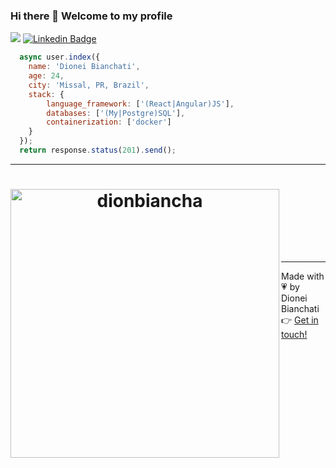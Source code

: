 ### Hi there 👋 Welcome to my profile

![](https://visitor-badge.glitch.me/badge?page_id=dionbiancha.dionbiancha)
[![Linkedin Badge](https://img.shields.io/badge/-LinkedIn-blue?style=flat-square&logo=Linkedin&logoColor=white&link=https://www.linkedin.com/in/dionbiancha/)](https://www.linkedin.com/in/dionbiancha/)

```javascript
  async user.index({
    name: 'Dionei Bianchati',
    age: 24,
    city: 'Missal, PR, Brazil',
    stack: {
        language_framework: ['(React|Angular)JS'],
        databases: ['(My|Postgre)SQL'],
        containerization: ['docker']
    }
  });
  return response.status(201).send();
```

<hr>
<h1 align="center">
  <img alt="dionbiancha" src="https://github-readme-stats.codestackr.vercel.app/api?username=dionbiancha&show_icons=true&hide_border=true&theme=dark" width="430px" align="left"/>
</h1>

<br>
<br>
<br>
<br>
<br>
<br>
<hr>

Made with :heartpulse: by Dionei Bianchati :point_right: [Get in touch!](http://wa.me/5545988269789)




